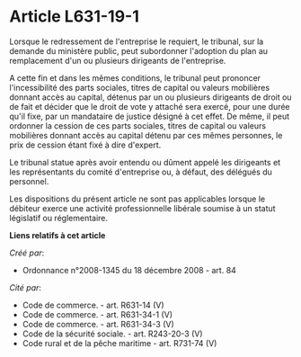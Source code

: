 # Article L631-19-1

Lorsque le redressement de l'entreprise le requiert, le tribunal, sur la demande du ministère public, peut subordonner
l'adoption du plan au remplacement d'un ou plusieurs dirigeants de l'entreprise. 

A cette fin et dans les mêmes conditions, le tribunal peut prononcer l'incessibilité des parts sociales, titres de capital ou
valeurs mobilières donnant accès au capital, détenus par un ou plusieurs dirigeants de droit ou de fait et décider que le
droit de vote y attaché sera exercé, pour une durée qu'il fixe, par un mandataire de justice désigné à cet effet. De même, il
peut ordonner la cession de ces parts sociales, titres de capital ou valeurs mobilières donnant accès au capital détenu par
ces mêmes personnes, le prix de cession étant fixé à dire d'expert. 

Le tribunal statue après avoir entendu ou dûment appelé les dirigeants et les représentants du comité d'entreprise ou, à
défaut, des délégués du personnel. 

Les dispositions du présent article ne sont pas applicables lorsque le débiteur exerce une activité professionnelle libérale
soumise à un statut législatif ou réglementaire.

**Liens relatifs à cet article**

_Créé par_:

  - Ordonnance n°2008-1345 du 18 décembre 2008 - art.  84

_Cité par_:

  - Code de commerce. - art. R631-14 (V)
  - Code de commerce. - art. R631-34-1 (V)
  - Code de commerce. - art. R631-34-3 (V)
  - Code de la sécurité sociale. - art. R243-20-3 (V)
  - Code rural et de la pêche maritime - art. R731-74 (V)
